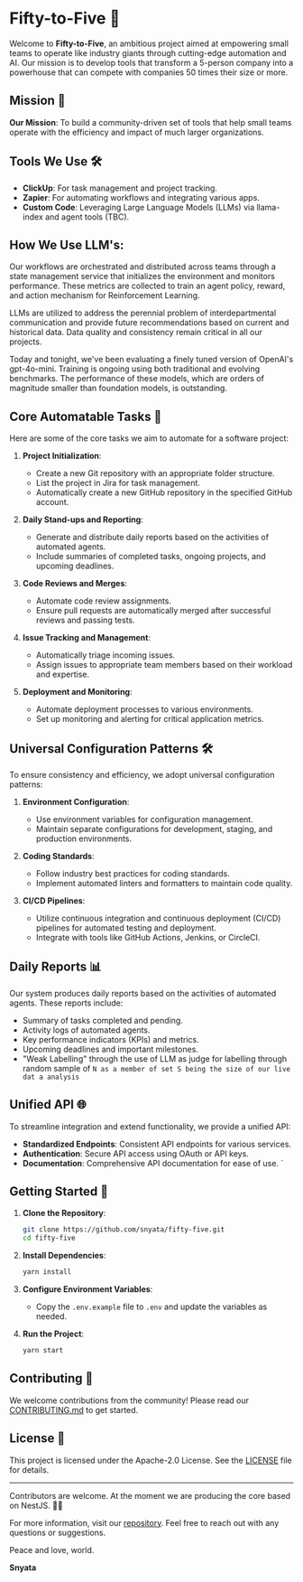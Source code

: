 # Fifty-to-Five 🚀

Welcome to **Fifty-to-Five**, an ambitious project aimed at empowering small teams to operate like industry giants through cutting-edge automation and AI. Our mission is to develop tools that transform a 5-person company into a powerhouse that can compete with companies 50 times their size or more.

## Mission 🌟

**Our Mission**: To build a community-driven set of tools that help small teams operate with the efficiency and impact of much larger organizations.

## Tools We Use 🛠️

- **ClickUp**: For task management and project tracking.
- **Zapier**: For automating workflows and integrating various apps.
- **Custom Code**: Leveraging Large Language Models (LLMs) via llama-index and agent tools (TBC).

## How We Use LLM's:
Our workflows are orchestrated and distributed across teams through a state management service that initializes the environment and monitors performance. These metrics are collected to train an agent policy, reward, and action mechanism for Reinforcement Learning.

LLMs are utilized to address the perennial problem of interdepartmental communication and provide future recommendations based on current and historical data. Data quality and consistency remain critical in all our projects.

Today and tonight, we've been evaluating a finely tuned version of OpenAI's gpt-4o-mini. Training is ongoing using both traditional and evolving benchmarks. The performance of these models, which are orders of magnitude smaller than foundation models, is outstanding.

## Core Automatable Tasks 📝

Here are some of the core tasks we aim to automate for a software project:

1. **Project Initialization**:
   - Create a new Git repository with an appropriate folder structure.
   - List the project in Jira for task management.
   - Automatically create a new GitHub repository in the specified GitHub account.

2. **Daily Stand-ups and Reporting**:
   - Generate and distribute daily reports based on the activities of automated agents.
   - Include summaries of completed tasks, ongoing projects, and upcoming deadlines.

3. **Code Reviews and Merges**:
   - Automate code review assignments.
   - Ensure pull requests are automatically merged after successful reviews and passing tests.

4. **Issue Tracking and Management**:
   - Automatically triage incoming issues.
   - Assign issues to appropriate team members based on their workload and expertise.

5. **Deployment and Monitoring**:
   - Automate deployment processes to various environments.
   - Set up monitoring and alerting for critical application metrics.

## Universal Configuration Patterns 🛠️

To ensure consistency and efficiency, we adopt universal configuration patterns:

1. **Environment Configuration**:
   - Use environment variables for configuration management.
   - Maintain separate configurations for development, staging, and production environments.

2. **Coding Standards**:
   - Follow industry best practices for coding standards.
   - Implement automated linters and formatters to maintain code quality.

3. **CI/CD Pipelines**:
   - Utilize continuous integration and continuous deployment (CI/CD) pipelines for automated testing and deployment.
   - Integrate with tools like GitHub Actions, Jenkins, or CircleCI.

## Daily Reports 📊

Our system produces daily reports based on the activities of automated agents. These reports include:

- Summary of tasks completed and pending.
- Activity logs of automated agents.
- Key performance indicators (KPIs) and metrics.
- Upcoming deadlines and important milestones.
- "Weak Labelling" through the use of LLM as judge for labelling through random sample of ```N as a member of set S being the size of our live dat a analysis``` 

## Unified API 🌐

To streamline integration and extend functionality, we provide a unified API:

- **Standardized Endpoints**: Consistent API endpoints for various services.
- **Authentication**: Secure API access using OAuth or API keys.
- **Documentation**: Comprehensive API documentation for ease of use.
`
## Getting Started 🚀

1. **Clone the Repository**:
   ```bash
   git clone https://github.com/snyata/fifty-five.git
   cd fifty-five
   ```

2. **Install Dependencies**:
   ```bash
   yarn install
   ```

3. **Configure Environment Variables**:
   - Copy the `.env.example` file to `.env` and update the variables as needed.

4. **Run the Project**:
   ```bash
   yarn start
   ```

## Contributing 🤝

We welcome contributions from the community! Please read our [CONTRIBUTING.md](CONTRIBUTING.md) to get started.

## License 📜

This project is licensed under the Apache-2.0 License. See the [LICENSE](LICENSE) file for details.

---

Contributors are welcome. At the moment we are producing the core based on NestJS. 🚀✨

For more information, visit our [repository](https://github.com/snyata/fifty-five). Feel free to reach out with any questions or suggestions.

Peace and love, world.

**Snyata**